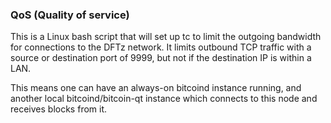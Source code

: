 ### QoS (Quality of service) ###

This is a Linux bash script that will set up tc to limit the outgoing bandwidth for connections to the DFTz network. It limits outbound TCP traffic with a source or destination port of 9999, but not if the destination IP is within a LAN.

This means one can have an always-on bitcoind instance running, and another local bitcoind/bitcoin-qt instance which connects to this node and receives blocks from it.
